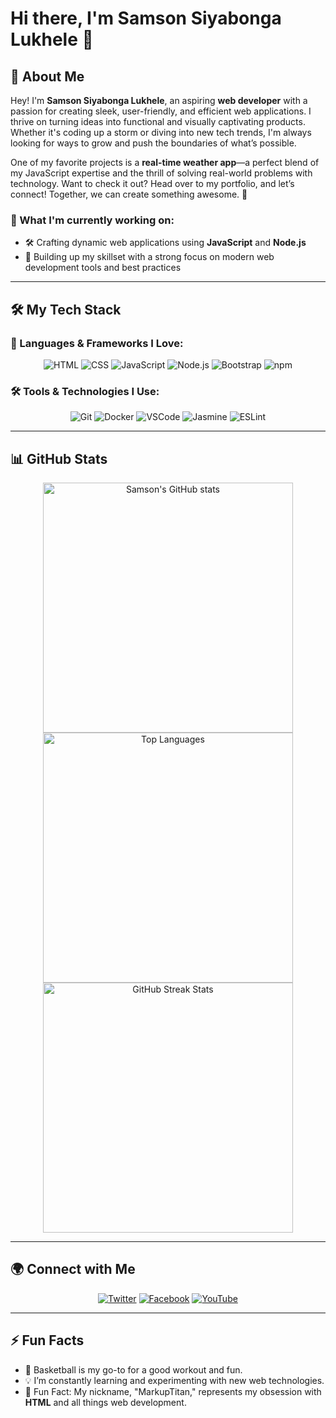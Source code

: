# Hi there, I'm Samson Siyabonga Lukhele 👋

## 🚀 About Me
Hey! I'm **Samson Siyabonga Lukhele**, an aspiring **web developer** with a passion for creating sleek, user-friendly, and efficient web applications. I thrive on turning ideas into functional and visually captivating products. Whether it's coding up a storm or diving into new tech trends, I'm always looking for ways to grow and push the boundaries of what’s possible.

One of my favorite projects is a **real-time weather app**—a perfect blend of my JavaScript expertise and the thrill of solving real-world problems with technology. Want to check it out? Head over to my portfolio, and let’s connect! Together, we can create something awesome. 🌟

### 🔭 What I'm currently working on:
- 🛠 Crafting dynamic web applications using **JavaScript** and **Node.js**
- 🎯 Building up my skillset with a strong focus on modern web development tools and best practices

---

## 🛠 My Tech Stack

### 🔧 Languages & Frameworks I Love:
<p align="center">
    <img src="https://img.shields.io/badge/HTML5-%23E34F26.svg?style=for-the-badge&logo=html5&logoColor=white" alt="HTML">
    <img src="https://img.shields.io/badge/CSS3-%231572B6.svg?style=for-the-badge&logo=css3&logoColor=white" alt="CSS">
    <img src="https://img.shields.io/badge/JavaScript-%23F7DF1E.svg?style=for-the-badge&logo=javascript&logoColor=black" alt="JavaScript">
    <img src="https://img.shields.io/badge/Node.js-%23339933.svg?style=for-the-badge&logo=nodedotjs&logoColor=white" alt="Node.js">
    <img src="https://img.shields.io/badge/Tailwind_CSS-grey?style=for-the-badge&logo=tailwind-css&logoColor=38B2AC" alt="Bootstrap">
    <img src="https://img.shields.io/badge/npm-%23CB3837.svg?style=for-the-badge&logo=npm&logoColor=white" alt="npm">
</p>

### 🛠 Tools & Technologies I Use:
<p align="center">
    <img src="https://img.shields.io/badge/Git-%23F05032.svg?style=for-the-badge&logo=git&logoColor=white" alt="Git">
    <img src="https://img.shields.io/badge/Docker-%232496ED.svg?style=for-the-badge&logo=docker&logoColor=white" alt="Docker">
    <img src="https://img.shields.io/badge/VSCode-%23007ACC.svg?style=for-the-badge&logo=visual-studio-code&logoColor=white" alt="VSCode">
    <img src="https://img.shields.io/badge/Jasmine-%238A4182.svg?style=for-the-badge&logo=jasmine&logoColor=white" alt="Jasmine">
    <img src="https://img.shields.io/badge/ESLint-%234B32C3.svg?style=for-the-badge&logo=eslint&logoColor=white" alt="ESLint">
</p>

---

## 📊 GitHub Stats

<p align="center">
    <img src="https://github-readme-stats.vercel.app/api?username=markuptitan&show_icons=true&theme=dark&hide_border=true&card_width=500" alt="Samson's GitHub stats" width="400">
    <br>
    <img src="https://github-readme-stats.vercel.app/api/top-langs/?username=markuptitan&layout=compact&theme=dark&hide_border=true&card_width=500" alt="Top Languages" width="400">
    <br>
    <img src="https://github-readme-streak-stats.herokuapp.com/?user=markuptitan&theme=dark&hide_border=true&card_width=500" alt="GitHub Streak Stats" width="400">
</p>

---

## 🌍 Connect with Me

<p align="center">
    <a href="https://twitter.com/markuptitan"><img src="https://img.shields.io/badge/Twitter-%231DA1F2.svg?style=for-the-badge&logo=twitter&logoColor=white" alt="Twitter"></a>
    <a href="https://facebook.com/markuptitan"><img src="https://img.shields.io/badge/Facebook-%231877F2.svg?style=for-the-badge&logo=facebook&logoColor=white" alt="Facebook"></a>
    <a href="https://www.youtube.com/@markuptitan"><img src="https://img.shields.io/badge/YouTube-%23FF0000.svg?style=for-the-badge&logo=youtube&logoColor=white" alt="YouTube"></a>
</p>

---

## ⚡ Fun Facts
- 🏀 Basketball is my go-to for a good workout and fun.
- 💡 I’m constantly learning and experimenting with new web technologies.
- 🎯 Fun Fact: My nickname, "MarkupTitan," represents my obsession with **HTML** and all things web development.
